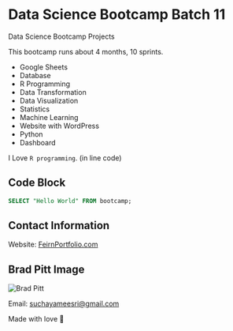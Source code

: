 # Data Science Bootcamp Batch 11
Data Science Bootcamp Projects

This bootcamp runs about 4 months, 10 sprints.

- Google Sheets
- Database
- R Programming
- Data Transformation
- Data Visualization
- Statistics
- Machine Learning
- Website with WordPress
- Python
- Dashboard

I Love `R programming`. (in line code)

## Code Block
```sql
SELECT "Hello World" FROM bootcamp;
```


## Contact Information
Website: [FeirnPortfolio.com](https://suchaya134250691.wordpress.com/)

## Brad Pitt Image
![Brad Pitt](https://imgc.allpostersimages.com/img/posters/brad-pitt_u-l-n63d0.jpg?artHeight=550&artPerspective=n&artWidth=550&background=ffffff)

Email: suchayameesri@gmail.com

Made with love 💓
